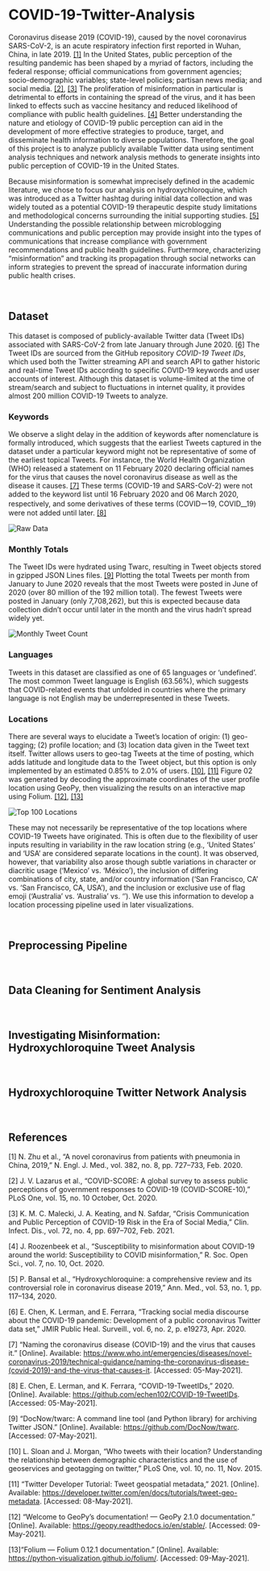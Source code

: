 # COVID-19-Twitter-Analysis

Coronavirus disease 2019 (COVID-19), caused by the novel coronavirus SARS-CoV-2, is an acute respiratory infection first reported in Wuhan, China, in late 2019. [[1]](#1) In the United States, public perception of the resulting pandemic has been shaped by a myriad of factors, including the federal response; official communications from government agencies; socio-demographic variables; state-level policies; partisan news media; and social media. [[2]](#2), [[3]](#3) The proliferation of misinformation in particular is detrimental to efforts in containing the spread of the virus, and it has been linked to effects such as vaccine hesitancy and reduced likelihood of compliance with public health guidelines. [[4]](#4) Better understanding the nature and etiology of COVID-19 public perception can aid in the development of more effective strategies to produce, target, and disseminate health information to diverse populations. Therefore, the goal of this project is to analyze publicly available Twitter data using sentiment analysis techniques and network analysis methods to generate insights into public perception of COVID-19 in the United States. 

Because misinformation is somewhat imprecisely defined in the academic literature, we chose to focus our analysis on hydroxychloroquine, which was introduced as a Twitter hashtag during initial data collection and was widely touted as a potential COVID-19 therapeutic despite study limitations and methodological concerns surrounding the initial supporting studies. [[5]](#5) Understanding the possible relationship between microblogging communications and public perception may provide insight into the types of communications that increase compliance with government recommendations and public health guidelines. Furthermore, characterizing “misinformation” and tracking its propagation through social networks can inform strategies to prevent the spread of inaccurate information during public health crises. 

<br>

## Dataset

This dataset is composed of publicly-available Twitter data (Tweet IDs) associated with SARS-CoV-2 from late January through June 2020. [[6]](#6) The Tweet IDs are sourced from the GitHub repository _COVID-19 Tweet IDs_, which used both the Twitter streaming API and search API to gather historic and real-time Tweet IDs according to specific COVID-19 keywords and user accounts of interest. Although this dataset is volume-limited at the time of stream/search and subject to fluctuations in internet quality, it provides almost 200 million COVID-19 Tweets to analyze.

### Keywords

We observe a slight delay in the addition of keywords after nomenclature is formally introduced, which suggests that the earliest Tweets captured in the dataset under a particular keyword might not be representative of some of the earliest topical Tweets. For instance, the World Health Organization (WHO) released a statement on 11 February 2020 declaring official names for the virus that causes the novel coronavirus disease as well as the disease it causes. [[7]](#7) These terms (COVID-19 and SARS-CoV-2) were not added to the keyword list until 16 February 2020 and 06 March 2020, respectively, and some derivatives of these terms (COVIDー19, COVID__19) were not added until later. [[8]](#8)

![Raw Data](Images/raw_data.jpg)

### Monthly Totals

The Tweet IDs were hydrated using Twarc, resulting in Tweet objects stored in gzipped JSON Lines files. [[9]](#9) Plotting the total Tweets per month from January to June 2020 reveals that the most Tweets were posted in June of 2020 (over 80 million of the 192 million total). The fewest Tweets were posted in January (only 7,708,262), but this is expected because data collection didn’t occur until later in the month and the virus hadn’t spread widely yet.

![Monthly Tweet Count](Images/monthly_count.jpg)

### Languages

Tweets in this dataset are classified as one of 65 languages or ‘undefined’. The most common Tweet language is English (63.56%), which suggests that COVID-related events that unfolded in countries where the primary language is not English may be underrepresented in these Tweets.

### Locations

There are several ways to elucidate a Tweet’s location of origin: (1) geo-tagging; (2) profile location; and (3) location data given in the Tweet text itself. Twitter allows users to geo-tag Tweets at the time of posting, which adds latitude and longitude data to the Tweet object, but this option is only implemented by an estimated 0.85% to 2.0% of users. [[10]](#10), [[11]](#11) Figure 02 was generated by decoding the approximate coordinates of the user profile location using GeoPy, then visualizing the results on an interactive map using Folium. [[12]](#12), [[13]](#13)


![Top 100 Locations](Images/world_map.jpg)

These may not necessarily be representative of the top locations where COVID-19 Tweets have originated. This is often due to the flexibility of user inputs resulting in variability in the raw location string (e.g., ‘United States’ and ‘USA’ are considered separate locations in the count). It was observed, however, that variability also arose though subtle variations in character or diacritic usage (‘Mexico’ vs. ‘México’),   the inclusion of differing combinations of city, state, and/or country information (‘San Francisco, CA’ vs. ‘San Francisco, CA, USA’), and the inclusion or exclusive use of flag emoji (‘Australia’ vs. ‘Australia’ vs. ‘’). We use this information to develop a location processing pipeline used in later visualizations.

<br>

## Preprocessing Pipeline

<br>

## Data Cleaning for Sentiment Analysis

<br>

## Investigating Misinformation: Hydroxychloroquine Tweet Analysis

<br>

## Hydroxychloroquine Twitter Network Analysis

<br>

## References

<a id="1">[1]</a> N. Zhu et al., “A novel coronavirus from patients with pneumonia in China, 2019,” N. Engl. J. Med., vol. 382, no. 8, pp. 727–733, Feb. 2020.</a>

<a id="2">[2]</a> J. V. Lazarus et al., “COVID-SCORE: A global survey to assess public perceptions of government responses to COVID-19 (COVID-SCORE-10),” PLoS One, vol. 15, no. 10 October, Oct. 2020.</a>

<a id="3">[3]</a> K. M. C. Malecki, J. A. Keating, and N. Safdar, “Crisis Communication and Public Perception of COVID-19 Risk in the Era of Social Media,” Clin. Infect. Dis., vol. 72, no. 4, pp. 697–702, Feb. 2021.</a>

<a id="4">[4]</a> J. Roozenbeek et al., “Susceptibility to misinformation about COVID-19 around the world: Susceptibility to COVID misinformation,” R. Soc. Open Sci., vol. 7, no. 10, Oct. 2020.</a>

<a id="5">[5]</a> P. Bansal et al., “Hydroxychloroquine: a comprehensive review and its controversial role in coronavirus disease 2019,” Ann. Med., vol. 53, no. 1, pp. 117–134, 2020.</a>

<a id="6">[6]</a> E. Chen, K. Lerman, and E. Ferrara, “Tracking social media discourse about the COVID-19 pandemic: Development of a public coronavirus Twitter data set,” JMIR Public Heal. Surveill., vol. 6, no. 2, p. e19273, Apr. 2020.</a>

<a id="7">[7]</a> “Naming the coronavirus disease (COVID-19) and the virus that causes it.” [Online]. Available: https://www.who.int/emergencies/diseases/novel-coronavirus-2019/technical-guidance/naming-the-coronavirus-disease-(covid-2019)-and-the-virus-that-causes-it. [Accessed: 05-May-2021].</a>

<a id="8">[8]</a> E. Chen, E. Lerman, and K. Ferrara, “COVID-19-TweetIDs,” 2020. [Online]. Available: https://github.com/echen102/COVID-19-TweetIDs. [Accessed: 05-May-2021].</a>

<a id="9">[9]</a>  “DocNow/twarc: A command line tool (and Python library) for archiving Twitter JSON.” [Online]. Available: https://github.com/DocNow/twarc. [Accessed: 07-May-2021].</a>

<a id="10">[10]</a> L. Sloan and J. Morgan, “Who tweets with their location? Understanding the relationship between demographic characteristics and the use of geoservices and geotagging on twitter,” PLoS One, vol. 10, no. 11, Nov. 2015.</a>

<a id="11">[11]</a> “Twitter Developer Tutorial: Tweet geospatial metadata,” 2021. [Online]. Available: https://developer.twitter.com/en/docs/tutorials/tweet-geo-metadata. [Accessed: 08-May-2021].</a>

<a id="12">[12]</a> “Welcome to GeoPy’s documentation! — GeoPy 2.1.0 documentation.” [Online]. Available: https://geopy.readthedocs.io/en/stable/. [Accessed: 09-May-2021].</a>

<a id="13">[13]</a>“Folium — Folium 0.12.1 documentation.” [Online]. Available: https://python-visualization.github.io/folium/. [Accessed: 09-May-2021].</a>
